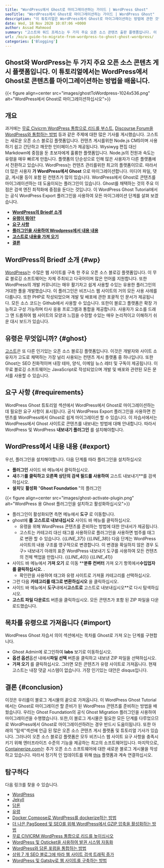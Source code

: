 ```yaml
---
title: "WordPress에서 Ghost로 마이그레이션하는 가이드 | WordPress Ghost" 
seoTitle: "WordPress에서 Ghost로 마이그레이션하는 가이드 | WordPress Ghost" 
description: "이 튜토리얼은 WordPress에서 Ghost로 마이그레이션하는 방법에 관한 것입니다. 기존 WordPress 웹 사이트에서 게시물과 페이지를 유령으로 마이그레이션하는 방법을 배울 것입니다." 
date: Wed, 18 Nov 2020 10:07:06 +0000
author: Assad Mahmood
summary: "고스트와 워드 프레스는 두 가지 주요 오픈 소스 콘텐츠 출판 플랫폼입니다. 이 튜토리얼에서는 WordPress에서 Ghost로 콘텐츠를 마이그레이션하는 방법을 배웁니다." 
url: /ko/a-guide-to-migrate-from-wordpress-to-ghost-ghost-wordpress/
categories: ['Blogging']
---
```


## Ghost와 WordPress는 두 가지 주요 오픈 소스 콘텐츠 게시 플랫폼입니다. 이 튜토리얼에서는 WordPress에서 Ghost로 콘텐츠를 마이그레이션하는 방법을 배웁니다.

{{< figure align=center src="images/ghostToWordpress-1024x536.png" alt="WordPress에서 Ghost로 마이그레이션하십시오">}}


## 개요
과거에는 [무료 Civicrm WordPress 통합으로 리드를 부스트][1], [Discourse Forum을 WordPress와 통합하는 방법][2] 등과 같은 주제에 대한 많은 기사를 게시했습니다. 고스트는 새로운 오픈 소스 블로깅 플랫폼입니다. 컨텐츠 게시를위한 Node.js CMS이며 사용하기 쉽고 간단하고 깨끗한 인터페이스가 제공됩니다. Wysiwyg 편집 대신 Markdown에 중점을 둔 초보자에게 훌륭한 플랫폼입니다. Node.js의 전원과 속도는 유령을 매우 빠르게 만듭니다. 플랫폼의 단순성으로 인해 많은 사용자가 다른 플랫폼에서 전환하고 있습니다. WordPress는 컨텐츠 관리를위한 최고의 플랫폼이므로.
따라서 더 많은 사용자 **가 WordPress에서 Ghost** 으로 마이그레이션합니다. 미디어 파일, 댓글, 게시물 등이 포함 된 컨텐츠가 많이 있습니다. WordPress에서 Ghost로 콘텐츠를 마이그레이션하는 데 도움이되는 플러그인이 있습니다. Ghost를 채택하는 것의 주요 이점은 검색 엔진 최적화에 중점을 둔다는 것입니다. 이 WordPress Ghost Tutorial에서는 공식 WordPress Export 플러그인을 사용하여 모든 마이그레이션 단계를 살펴 보겠습니다.
* **[WordPress의 Briedf 소개][3]** 
* **[유령이 뭐야?][4]** 
* **[요구 사항][5]** 
* **[플러그인을 사용하여 Wrodpress에서 내용 내용][6]** 
* **[고스트로 내용을 가져 오기][7]** 
* **[결론][8]** 

## **WordPress의 Briedf 소개** {#wp}

[WordPress][9]는 수많은 웹 사이트를 구축 한 주요 오픈 소스 블로깅 플랫폼입니다. 이 무료 블로깅 소프트웨어는 자체 주최되고 다국어이며 많은 언어를 지원합니다. 또한 WordPress의 개발 커뮤니티는 매우 활기차고 쉽게 사용할 수있는 유용한 플러그인의 거대한 풀을 개발했습니다. 이 플러그인은 비즈니스 웹 사이트의 거의 모든 사용 사례를 다룹니다. 또한 PHP로 작성되었으며 개발 및 배포에 관한 포괄적 인 문서가 제공됩니다. 모든 소스 코드는 Github에서 사용할 수 있습니다. 또한이 블로그 플랫폼은 확장 가능하고 구성 가능하며 타사 응용 프로그램과 통합을 제공합니다. 사용자가 요소를 드래그 앤 드롭하여 웹 사이트의 모양과 느낌을 수정할 수있는 매우 논리적이고 이해하기 쉬운 대시 보드가 있습니다.

## **유령은 무엇입니까?** {#ghost}

[고스트][10]은 또 다른 인기있는 오픈 소스 블로깅 플랫폼입니다. 이것은 개발자와 사이트 소유자가 고도로 채택하는 가장 널리 사용되는 컨텐츠 게시 플랫폼 중 하나입니다. 또한 Ghost는 SEO 친화적이며 내장 테마, 양식, 이메일 뉴스 레터 및 구독이 제공됩니다. 이 무료 블로깅 소프트웨어는 JavaScript로 작성되었으며 개발 및 배포와 관련된 모든 문서를 사용할 수 있습니다.

## 요구 사항 {#requirements}

WordPress Ghost 튜토리얼 섹션에서 WordPress에서 Ghost로 마이그레이션하는 데 필요한 요구 사항이 표시됩니다. 공식 WordPress Export 플러그인을 사용하면 컨텐츠를 WordPress에서 Ghost로 쉽게 마이그레이션 할 수 있습니다. 이 자습서에서는 WordPress에서 Ghost 사이트로 콘텐츠를 내보내는 방법에 대해 안내합니다. 따라서 WordPress 및 WordPress **내보내기 플러그인** 를 설치해야합니다.

## WordPress에서 내용 내용 {#export}

우선, 플러그인을 설치해야합니다. 다음 단계를 따라 플러그인을 설치하십시오
* **플러그인** 사이드 바 메뉴에서 클릭하십시오.
* **새**추가**를 클릭하고 오른쪽 상단의 검색 필드를 사용하여** 고스트 내보내기**를 검색하십시오.
* **설치**및 **활성화** "**Ghost Foundation** "의 플러그인

{{< figure align=center src="images/ghost-activate-plugin.png" alt="WordPress 용 Ghost 플러그인을 설치하고 활성화하십시오">}}

* 플러그인이 활성화되면 측면 메뉴에서 **도구** 로 이동합니다.
* ghost에 **를 고스트로 내보내십시오** 사이드 바 메뉴를 클릭하십시오.
  * 유령을 위해 WordPress 콘텐츠를 준비하는 방법에 대한 안내서가 제공됩니다.
  * 고스트는 카테고리 대신 태그를 사용하므로 플러그인을 사용하면 범주를 태그로 변환 할 수 있습니다.
{{_LINE_37_}}
{{_LINE_38_}}
    다음 단계는 WordPress 사이트의 내용 구조를 영구적으로 변경합니다. 이 변경을 확실하지 않은 경우 도구> 내보내기 아래의 표준 WordPress 내보내기 도구를 사용하여 모든 컨텐츠의 전체 백업을 만듭니다.
{{_LINE_40_}}
{{_LINE_41_}}
* 사이드 바 메뉴에서 **가져 오기** 로 이동
****분류 컨버터** 가져 오기 항목에서**수입업자를 클릭하십시오.** .
  * 확인란을 사용하여 태그와 유령 사이트로 가져올 카테고리를 선택하십시오.
* 그런 다음 **카테고리를 태그로 변환하십시오** 을 클릭하십시오.
* 사이드 바 메뉴에서 **도구**내에서**고스트로** 고스트로 내보내십시오**로 다시 탐색하십시오.
* **고스트 파일 다운로드** 버튼을 클릭하십시오. 모든 콘텐츠가 포함 된 ZIP 파일을 다운로드했습니다.

## 목차를 유령으로 가져옵니다 {#import}

WordPress Ghost 자습서 의이 섹션에서는 목차를 Ghost로 가져 오는 단계를 구현합니다.
* Ghost Admin에 로그인하여 **labs** 보기로 이동하십시오.
* **옵션 옵션**옵션 내에서**파일 선택** 버튼을 클릭하고 내보낸 ZIP 파일을 선택하십시오.
* **가져 오기** 를 클릭하십시오. 그러면 모든 콘텐츠가 유령 사이트로 가져옵니다.
현재 고스트는 내장 댓글 시스템이 없습니다. 가장 인기있는 대안은 disqus입니다.

## 결론 {#conclusion}

이것은 우리를이 블로그 게시물의 끝으로 가져옵니다. 이 WordPress Ghost Tutorial에서는 Ghost로 마이그레이션 할 준비가 된 WordPress 콘텐츠를 준비하는 방법을 배웠습니다. 우리는 Ghost Foundation의 공식 Ghost Migration 플러그인을 사용하여 마이그레이션을 수행했습니다. 또한,이 블로그 게시물은 필요한 모든 단계를 다루었으므로 WordPress에서 Ghost로 마이그레이션하려는 경우 반드시 도움이됩니다. 또한 아래의 "탐색"섹션에 언급 된 많은 오픈 소스 콘텐츠 게시 플랫폼 및 튜토리얼 기사가 있습니다. 그러나이 오픈 소스 블로깅 플랫폼은 모두 비즈니스 웹 사이트 요구 사항을 충족시키기 위해 엔터프라이즈 수준의 기능을 제공하는 최고의 소프트웨어입니다.
마지막으로, [Containerize.com][11]는 추가 오픈 소스 소프트웨어에 대한 새로운 블로그 게시물을 작성하고 있습니다. 따라서 정기적 인 업데이트를 위해 [this][12] 플랫폼과 계속 연결하십시오.

## 탐구하다
다음 링크를 찾을 수 있습니다.
  * [WordPress][9]
  * [Jekyll][13]
  * [담론][14]
  * [유령][10]
  * [Docker Compose로 WordPress를 dockerize하는 방법][15]
  * [더 나은 PagSpeed ​​및 SEO를 위해 WordPress에서 GZIP 압축을 활성화하는 방법][16]
  * [무료 CIVICRM WordPress 통합으로 리드를 높이십시오][1]
  * [WordPress 및 Osticket을 사용하여 발권 시스템 자동화][17]
  * [WordPress와 담론 포럼을 통합하는 방법][2]
  * [상위 7 개 SEO 블로그에 따라 웹 사이트 검색 트래픽 증가][18]
  * [WordPress 및 Gatsby로 웹 사이트를 구축하는 방법][19]



[1]: https://blog.containerize.com/blogging/civicrm-wordpress-integration-wordpress-tutorial/
[2]: https://blog.containerize.com/blogging/how-to-integrate-discourse-forum-with-wordpress/
[3]: #wp
[4]: #ghost
[5]: #requirements
[6]: #export
[7]: #import
[8]: #conclusion
[9]: https://products.containerize.com/blogging/wordpress/
[10]: https://products.containerize.com/blogging/ghost/
[11]: https://www.containerize.com/
[12]: https://blog.containerize.com/
[13]: https://products.containerize.com/blogging/jekyll/
[14]: https://products.containerize.com/discussion-forum/discourse/
[15]: https://blog.containerize.com/blogging/how-to-dockerize-wordpress-docker-wordpress/
[16]: https://blog.containerize.com/blogging/how-to-enable-gzip-compression-in-wordpress-gzip-wordpress/
[17]: https://blog.containerize.com/blogging/automate-ticketing-system-using-wordpress-and-osticket/
[18]: https://blog.containerize.com/blogging/increase-website-search-traffic-by-following-top-7-seo-blogs/
[19]: https://blog.containerize.com/blogging/how-does-gatsby-integrate-with-wordpress-gatsby-wordpress/

